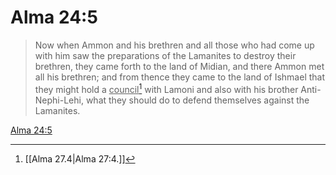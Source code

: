 # Alma 24:5

> Now when Ammon and his brethren and all those who had come up with him saw the preparations of the Lamanites to destroy their brethren, they came forth to the land of Midian, and there Ammon met all his brethren; and from thence they came to the land of Ishmael that they might hold a <u>council</u>[^a] with Lamoni and also with his brother Anti-Nephi-Lehi, what they should do to defend themselves against the Lamanites.

[Alma 24:5](https://www.churchofjesuschrist.org/study/scriptures/bofm/alma/24?lang=eng&id=p5#p5)


[^a]: [[Alma 27.4|Alma 27:4.]]

